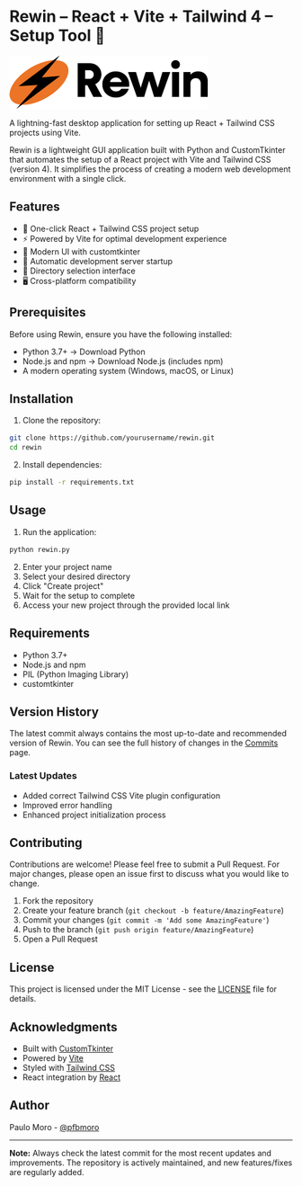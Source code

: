 # Rewin – React + Vite + Tailwind 4 – Setup Tool 🚀

![Rewin Logo](rewin_logo.png)

A lightning-fast desktop application for setting up React + Tailwind CSS projects using Vite.

Rewin is a lightweight GUI application built with Python and CustomTkinter that automates the setup of a React project with Vite and Tailwind CSS (version 4). It simplifies the process of creating a modern web development environment with a single click.

## Features

- 🎯 One-click React + Tailwind CSS project setup
- ⚡ Powered by Vite for optimal development experience
- 🎨 Modern UI with customtkinter
- 🔄 Automatic development server startup
- 📁 Directory selection interface
- 🖥️ Cross-platform compatibility

## Prerequisites
Before using Rewin, ensure you have the following installed:
* Python 3.7+ → Download Python
* Node.js and npm → Download Node.js (includes npm)
* A modern operating system (Windows, macOS, or Linux)

## Installation

1. Clone the repository:
```bash
git clone https://github.com/yourusername/rewin.git
cd rewin
```

2. Install dependencies:
```bash
pip install -r requirements.txt
```

## Usage

1. Run the application:
```bash
python rewin.py
```

2. Enter your project name
3. Select your desired directory
4. Click "Create project"
5. Wait for the setup to complete
6. Access your new project through the provided local link

## Requirements

- Python 3.7+
- Node.js and npm
- PIL (Python Imaging Library)
- customtkinter

## Version History

The latest commit always contains the most up-to-date and recommended version of Rewin. You can see the full history of changes in the [Commits](../../commits) page.

### Latest Updates
- Added correct Tailwind CSS Vite plugin configuration
- Improved error handling
- Enhanced project initialization process

## Contributing

Contributions are welcome! Please feel free to submit a Pull Request. For major changes, please open an issue first to discuss what you would like to change.

1. Fork the repository
2. Create your feature branch (`git checkout -b feature/AmazingFeature`)
3. Commit your changes (`git commit -m 'Add some AmazingFeature'`)
4. Push to the branch (`git push origin feature/AmazingFeature`)
5. Open a Pull Request

## License

This project is licensed under the MIT License - see the [LICENSE](LICENSE) file for details.

## Acknowledgments

- Built with [CustomTkinter](https://github.com/TomSchimansky/CustomTkinter)
- Powered by [Vite](https://vitejs.dev/)
- Styled with [Tailwind CSS](https://tailwindcss.com/)
- React integration by [React](https://reactjs.org/)

## Author

Paulo Moro - [@pfbmoro](https://github.com/pfbmoro)

---

**Note:** Always check the latest commit for the most recent updates and improvements. The repository is actively maintained, and new features/fixes are regularly added.

